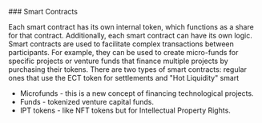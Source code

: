 \### Smart Contracts

Each smart contract has its own internal token, which functions as a share for that contract. Additionally, each smart
contract can have its own logic. Smart contracts are used to facilitate complex transactions between participants. For
example, they can be used to create micro-funds for specific projects or venture funds that finance multiple projects by
purchasing their tokens. There are two types of smart contracts: regular ones that use the ECT token for settlements
and "Hot Liquidity" smart

- Microfunds - this is a new concept of financing technological projects.
- Funds - tokenized venture capital funds.
- IPT tokens -  like NFT tokens but for Intellectual Property Rights.